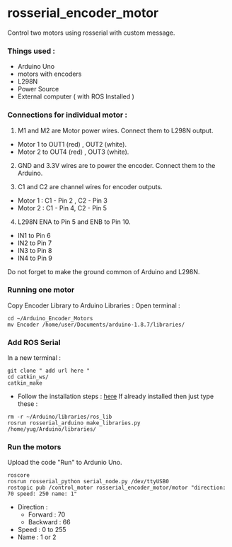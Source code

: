 # rosserial_encoder_motor

Control two motors using rosserial with custom message.

### Things used :
* Arduino Uno
* motors with encoders
* L298N 
* Power Source
* External computer ( with ROS Installed )

### Connections for individual motor :
1. M1 and M2 are Motor power wires. Connect them to L298N output. 
* Motor 1 to OUT1 (red) , OUT2 (white).
* Motor 2 to OUT4 (red) , OUT3 (white).

2. GND and 3.3V wires are to power the encoder. Connect them to the Arduino.

3. C1 and C2 are channel wires for encoder outputs. 

* Motor 1 : C1 - Pin 2 , C2 - Pin 3
* Motor 2 : C1 - Pin 4, C2 - Pin 5

4. L298N ENA to Pin 5 and ENB to Pin 10.
* IN1 to Pin 6
* IN2 to Pin 7
* IN3 to Pin 8
* IN4 to Pin 9

Do not forget to make the ground common of Arduino and L298N.

### Running one motor
Copy Encoder Library to Arduino Libraries :
Open terminal :
```
cd ~/Arduino_Encoder_Motors
mv Encoder /home/user/Documents/arduino-1.8.7/libraries/
```

### Add ROS Serial 
In a new terminal :
```
git clone " add url here "
cd catkin_ws/
catkin_make
```

* Follow the installation steps : [here](http://wiki.ros.org/rosserial_arduino/Tutorials/Arduino%20IDE%20Setup)
If already installed then just type these :
```
rm -r ~/Arduino/libraries/ros_lib
rosrun rosserial_arduino make_libraries.py /home/yug/Arduino/libraries/
```
### Run the motors 
Upload the code "Run" to Ardunio Uno.
```
roscore
rosrun rosserial_python serial_node.py /dev/ttyUSB0
rostopic pub /control_motor rosserial_encoder_motor/motor "direction: 70 speed: 250 name: 1" 
```

* Direction : 
 	* Forward : 70 
 	* Backward : 66
* Speed : 0 to 255
* Name : 1 or 2
